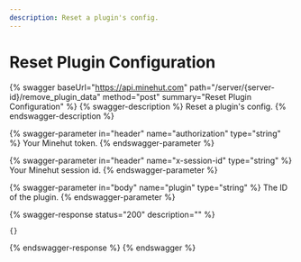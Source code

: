 ```yaml
---
description: Reset a plugin's config.
---
```


# Reset Plugin Configuration

{% swagger baseUrl="https://api.minehut.com" path="/server/{server-id}/remove_plugin_data" method="post" summary="Reset Plugin Configuration" %}
{% swagger-description %}
Reset a plugin's config.
{% endswagger-description %}

{% swagger-parameter in="header" name="authorization" type="string" %}
Your Minehut token.
{% endswagger-parameter %}

{% swagger-parameter in="header" name="x-session-id" type="string" %}
Your Minehut session id.
{% endswagger-parameter %}

{% swagger-parameter in="body" name="plugin" type="string" %}
The ID of the plugin.
{% endswagger-parameter %}

{% swagger-response status="200" description="" %}
```
{}
```
{% endswagger-response %}
{% endswagger %}

